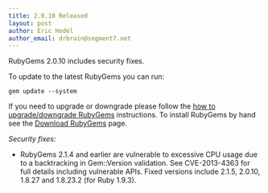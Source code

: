 ```yaml
---
title: 2.0.10 Released
layout: post
author: Eric Hodel
author_email: drbrain@segment7.net
---
```


RubyGems 2.0.10 includes security fixes.

To update to the latest RubyGems you can run:

    gem update --system

If you need to upgrade or downgrade please follow the [how to upgrade/downgrade
RubyGems][upgrading] instructions.  To install RubyGems by hand see the
[Download RubyGems][download] page.

_Security fixes:_

* RubyGems 2.1.4 and earlier are vulnerable to excessive CPU usage due to a backtracking in Gem::Version validation.  See CVE-2013-4363 for full details including vulnerable APIs.  Fixed versions include 2.1.5, 2.0.10, 1.8.27 and 1.8.23.2 (for Ruby 1.9.3).

[download]: http://rubygems.org/pages/download
[upgrading]: http://rubygems.rubyforge.org/rubygems-update/UPGRADING_rdoc.html

